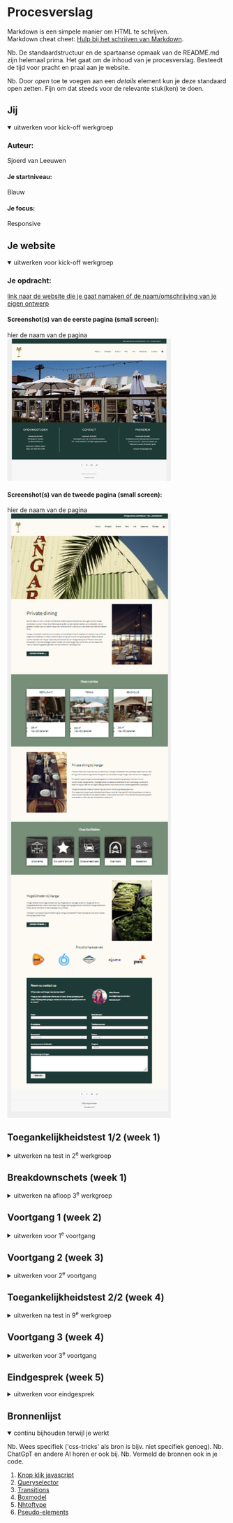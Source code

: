 # Procesverslag
Markdown is een simpele manier om HTML te schrijven.  
Markdown cheat cheet: [Hulp bij het schrijven van Markdown](https://github.com/adam-p/markdown-here/wiki/Markdown-Cheatsheet).

Nb. De standaardstructuur en de spartaanse opmaak van de README.md zijn helemaal prima. Het gaat om de inhoud van je procesverslag. Besteedt de tijd voor pracht en praal aan je website.

Nb. Door *open* toe te voegen aan een *details* element kun je deze standaard open zetten. Fijn om dat steeds voor de relevante stuk(ken) te doen.


## Jij

<details open>
  <summary>uitwerken voor kick-off werkgroep</summary>

  ### Auteur:
  Sjoerd van Leeuwen

  #### Je startniveau:
  Blauw

  #### Je focus:
  Responsive
 
</details>


## Je website

<details open>
  <summary>uitwerken voor kick-off werkgroep</summary>

  ### Je opdracht:
  [link naar de website die je gaat namaken óf de naam/omschrijving van je eigen ontwerp](https://hangar.amsterdam/)

  #### Screenshot(s) van de eerste pagina (small screen): 
  hier de naam van de pagina  
  <img src="readme-images/hangar.amsterdam.p1.png" width="375px" alt="Hoofdpagina">

  #### Screenshot(s) van de tweede pagina (small screen):
  hier de naam van de pagina  
  <img src="readme-images/hangar.amsterdam_private-dining_p2.png" width="375px" alt="Private dining">
 
</details>


## Toegankelijkheidstest 1/2 (week 1)

<details>
  <summary>uitwerken na test in 2<sup>e</sup> werkgroep</summary>

  ### Bevindingen
  The globale html structuur zit erg goed in elkaar, het in en uitzoomen werkt niet goed aangezien elementen niet goed meebewegen.

  Keyboard: Werkt erg goed, er is alleen een willekeurig element aan de linkerkant van het scherm die plots wordt uitgelicht.

  Wordt alleen gebruik gemaakt van divs en spans.

</details>


## Breakdownschets (week 1)

<details>
  <summary>uitwerken na afloop 3<sup>e</sup> werkgroep</summary>

  ### de hele pagina: 
  <img src="readme-images/paginabreakdown-01.jpg" width="375px" alt="breakdown van de hele pagina">

  ### dynamisch deel (bijv menu): 
  <img src="readme-images/menu-01.jpg" width="375px" alt="breakdown van een dynamisch deel">

  ### wellicht nog een dynamisch deel (bijv filter): 
  <img src="readme-images/form-01.jpg" width="375px" alt="breakdown van nog een dynamisch deel">

</details>


## Voortgang 1 (week 2)

<details>
  <summary>uitwerken voor 1<sup>e</sup> voortgang</summary>

  ### Stand van zaken
  Het aanmaken van de html code en het nesten van verschillende onderdelen is mij goed afgegaan, ik zie wel op tegen het codeer werk alleen gesprek met Christhopher heeft mij hier meer zelfvertrouwen over gegeven.
  Zie afbeelding <img src="readme-images/html-opbouw.png" width="375px" alt="html">

  ### Agenda voor meeting
  samen met je groepje opstellen (heb geen groepsgesprek gehad dus dit is niet van toepassingen)

  | student 1      | student 2          | student 3    | student 4        |
  | ---            | ---                | ---          | ---              |
  | dit bespreken  | en dit             | en ik dit    | en dan ik dat    |
  | en dat ook nog | dit als er tijd is | nog een punt | dit wil ik zeker |
  | ...            | ...                | ...          | ...              |


  ### Verslag van meeting
  HTML stuctuur samen doorgelopen
  Valkuilen besproken (moeilijke css en javascript)
  Doel besproken (beter website maken dan de bestaande)

</details>


## Voortgang 2 (week 3)

<details>
  <summary>uitwerken voor 2<sup>e</sup> voortgang</summary>

  ### Stand van zaken
  Het opbouwen van de hoofdpagina met CSS ging erg goed, het uitlijnen van de blokken en het zorgen voor een juiste mobiele weergave ging mij ook erg vlot af. Het enige probleem waar ik tegen aan loop is het maken van de responsive header.
  
  Zie afbeelding
 <img src="readme-images/voortgang hoofdpagina.png" width="375px" alt="hoofdpagina">

  ### Agenda voor meeting
  samen met je groepje opstellen

  | Anne           | Femke              | Sjoerd       |                  |
  | ---            | ---                | ---          | ---              |
  | dit bespreken  | en dit             | en ik dit    | en dan ik dat    |
  | en dat ook nog | dit als er tijd is | nog een punt | dit wil ik zeker |
  | ...            | ...                | ...          | ...              |


  ### Verslag van meeting
  CSS netter maken, zodat hier makkelijker in te werken is.
  Misschien complexere javascript toevoegen ivm beoordeling.
  Mag 1 class gebruiken om een verschil tussen de hoofd en private dining pagina te definieren.
  

</details>


## Toegankelijkheidstest 2/2 (week 4)

<details>
  <summary>uitwerken na test in 9<sup>e</sup> werkgroep</summary>

  ### Bevindingen
  Website is nu vele male meer toegankelijk vanwege de semantisch correcte html
  Website heeft duidelijkere links gekregen
  Afbeeldingen hebben nu allemaal een alt
  Veel list elements gebruikt
  Algehele betere voorbladen op de pagina's die je in 1 oog opslag laten zien wat de pagina inhoudt. 

</details>


## Voortgang 3 (week 4)

<details>
  <summary>uitwerken voor 3<sup>e</sup> voortgang</summary>

  ### Stand van zaken
  Header kunnen verbeteren. Responsive maken van de private dining pagina zorgt voor erg veel problemen. Aanmaken van het formulier is soep gegaan alleen valt in mijn ogen slecht. 


  ### Agenda voor meeting
  samen met je groepje opstellen

  | Anne           | Sjoerd             | Sam          | student 4        |
  | ---            | ---                | ---          | ---              |
  | dit bespreken  | en dit             | en ik dit    | en dan ik dat    |
  | en dat ook nog | dit als er tijd is | nog een punt | dit wil ik zeker |
  | ...            | ...                | ...          | ...              |


  ### Verslag van meeting
  Niet heel veel besproken.

</details>


## Eindgesprek (week 5)

<details>
  <summary>uitwerken voor eindgesprek</summary>

  ### Je uitkomst - karakteristiek screenshots:
  <img src="readme-images/fullsize-page.png" width="375px" alt="uitomst opdracht 1">


  ### Dit ging goed/Heb ik geleerd: 
  Responsive header

  <img src="readme-images/header.png" width="375px" alt="top">


  ### Dit was lastig/Is niet gelukt:
  Private dining pagina op mobiel formaat mooi krijgen

  <img src="readme-images/responsive-private-dining.png" width="375px" alt="bummer">
</details>


## Bronnenlijst

<details open>
  <summary>continu bijhouden terwijl je werkt</summary>

  Nb. Wees specifiek ('css-tricks' als bron is bijv. niet specifiek genoeg). 
  Nb. ChatGpT en andere AI horen er ook bij.
  Nb. Vermeld de bronnen ook in je code.

  1. [Knop klik javascript](https://chatgpt.com/share/671cf85d-511c-800e-a3b3-b853443f139e)
  2. [Queryselector](https://developer.mozilla.org/en-US/docs/Web/CSS/CSS_media_queries/Using_media_queries)
  3. [Transitions](https://developer.mozilla.org/en-US/docs/Web/CSS/CSS_transitions/Using_CSS_transitions)
  4. [Boxmodel](https://developer.mozilla.org/en-US/docs/Learn/CSS/Building_blocks/The_box_model)
  5. [Nhtoftype](https://www.w3schools.com/cssref/sel_nth-of-type.php)
  6. [Pseudo-elements](https://developer.mozilla.org/en-US/docs/Web/CSS/Pseudo-elements)
</details>